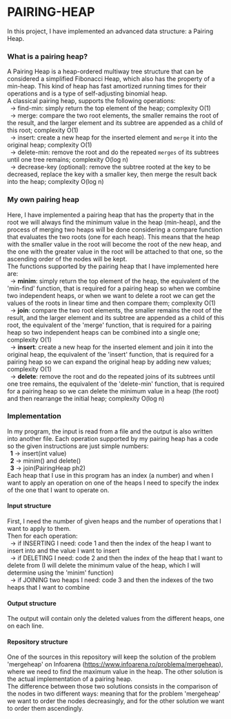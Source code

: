 # PAIRING-HEAP

In this project, I have implemented an advanced data structure: a Pairing Heap.

### What is a pairing heap? 
A Pairing Heap is a heap-ordered multiway tree structure that can be considered a simplified Fibonacci Heap, which also has the property of a min-heap. This kind of heap has fast amortized running times for their operations and is a type of self-adjusting binomial heap. <br />
A classical pairing heap, supports the following operations: <br />
	&ensp;-> find-min: simply return the top element of the heap; complexity O(1) <br />
	&ensp;-> merge: compare the two root elements, the smaller remains the root of the result, and the larger element and its subtree are appended as a child of this root; complexity O(1) <br />
	&ensp;-> insert: create a new heap for the inserted element and `merge` it into the original heap; complexity O(1) <br />
	&ensp;-> delete-min: remove the root and do the repeated `merges` of its subtrees until one tree remains; complexity O(log n) <br />
	&ensp;-> decrease-key (optional): remove the subtree rooted at the key to be decreased, replace the key with a smaller key, then merge the result back into the heap; complexity O(log n) <br />

### My own pairing heap
Here, I have implemented a pairing heap that has the property that in the root we will always find the minimum value in the heap (min-heap), and the process of merging two heaps will be done considering a compare function that evaluates the two roots (one for each heap). This means that the heap with the smaller value in the root will become the root of the new heap, and the one with the greater value in the root will be attached to that one, so the ascending order of the nodes will be kept. <br />
The functions supported by the pairing heap that I have implemented here are: <br />
	&ensp;-> **minim**: simply return the top element of the heap, the equivalent of the 'min-find' function, that is required for a pairing heap so when we combine two independent heaps, or when we want to delete a root we can get the values of the roots in linear time and then compare them; complexity O(1) <br />
	&ensp;-> **join**: compare the two root elements, the smaller remains the root of the result, and the larger element and its subtree are appended as a child of this root, the equivalent of the 'merge' function, that is required for a pairing heap so two independent heaps can be combined into a single one; complexity O(1) <br />
	&ensp;-> **insert**: create a new heap for the inserted element and join it into the original heap, the equivalent of the 'insert' function, that is required for a pairing heap so we can expand the original heap by adding new values; complexity O(1) <br />
	&ensp;-> **delete**: remove the root and do the repeated joins of its subtrees until one tree remains, the equivalent of the 'delete-min' function, that is required for a pairing heap so we can delete the minimum value in a heap (the root) and then rearrange the initial heap; complexity O(log n) <br />

### Implementation
In my program, the input is read from a file and the output is also written into another file. Each operation supported by my pairing heap has a code so the given instructions are just simple numbers: <br />
&ensp;**1** -> insert(int value) <br />
&ensp;**2** -> minim() and delete() <br />
&ensp;**3** -> join(PairingHeap ph2) <br />
Each heap that I use in this program has an index (a number) and when I want to apply an operation on one of the heaps I need to specify the index of the one that I want to operate on.  <br />

#### Input structure
First, I need the number of given heaps and the number of operations that I want to apply to them. <br />
Then for each operation: <br />
  &ensp;-> if INSERTING I need: code 1 and then the index of the heap I want to insert into and the value I want to insert <br />
  &ensp;-> if DELETING I need: code 2 and then the index of the heap that I want to delete from (I will delete the minimum value of the heap, which I will determine using the 'minim' function) <br />
  &ensp;-> if JOINING two heaps I need: code 3 and then the indexes of the two heaps that I want to combine <br />
  
#### Output structure
The output will contain only the deleted values from the different heaps, one on each line. <br />

#### Repository structure
One of the sources in this repository will keep the solution of the problem 'mergeheap' on Infoarena (https://www.infoarena.ro/problema/mergeheap), where we need to find the maximum value in the heap. The other solution is the actual implementation of a pairing heap. <br />
The difference between those two solutions consists in the comparison of the nodes in two different ways: meaning that for the problem 'mergeheap' we want to order the nodes decreasingly, and for the other solution we want to order them ascendingly. <br />

